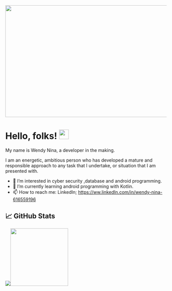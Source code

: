 
<img src="https://user-images.githubusercontent.com/98152860/155490425-0121cd40-1e5c-42b1-8c62-3fb432c8314d.jpeg" width="1000" height="350"/>


# Hello, folks! <img src="https://raw.githubusercontent.com/MartinHeinz/MartinHeinz/master/wave.gif" width="30px">
My name is Wendy Nina, a developer in the making.

I am an energetic, ambitious person who has developed a mature and responsible approach to any task that I undertake, or situation that I am presented with.

- 👀 I’m interested in cyber security ,database and android programming.
- 🌱 I’m currently learning android programming with Kotlin.
- 📫 How to reach me: LinkedIn; https://ww.linkedIn.com/in/wendy-nina-616559196
                      

## &#x1f4c8; GitHub Stats
<img src="https://github-readme-stats.vercel.app/api/top-langs/?username=NinaWendy&theme=radical" /><img height="180em" src="https://github-readme-stats.vercel.app/api?username=NinaWendy&show_icons=true&hide_border=true&&count_private=true&include_all_commits=true&theme=radical" /> 


<!---
NinaWendy/NinaWendy is a ✨ special ✨ repository because its `README.md` (this file) appears on your GitHub profile.
You can click the Preview link to take a look at your changes.
--->

